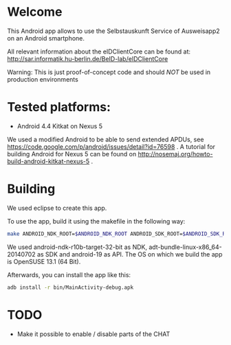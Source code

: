 # Welcome

This Android app allows to use the Selbstauskunft Service of Ausweisapp2 on an Android smartphone.

All relevant information about the eIDClientCore can be found at:
http://sar.informatik.hu-berlin.de/BeID-lab/eIDClientCore

Warning: This is just proof-of-concept code and should _NOT_ be used in
production environments

# Tested platforms:

* Android 4.4 Kitkat on Nexus 5

We used a modified Android to be able to send extended APDUs, see https://code.google.com/p/android/issues/detail?id=76598 . A tutorial for building Android for Nexus 5 can be found on http://nosemaj.org/howto-build-android-kitkat-nexus-5 .

# Building

We used eclipse to create this app.

To use the app, build it using the makefile in the following way:

```sh
make ANDROID_NDK_ROOT=$ANDROID_NDK_ROOT ANDROID_SDK_ROOT=$ANDROID_SDK_ROOT ANDROID_API=$ANDROID_API
```

We used android-ndk-r10b-target-32-bit as NDK, adt-bundle-linux-x86_64-20140702 as SDK and android-19 as API. The OS on which we build the app is OpenSUSE 13.1 (64 Bit).

Afterwards, you can install the app like this:

```sh
adb install -r bin/MainActivity-debug.apk
```


# TODO

* Make it possible to enable / disable parts of the CHAT